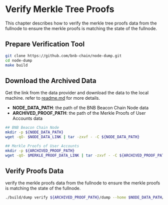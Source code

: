# Verify Merkle Tree Proofs

This chapter describes how to verify the merkle tree proofs data from the fullnode to ensure the merkle proofs is matching the state of the fullnode.

## Prepare Verification Tool

```bash
git clone https://github.com/bnb-chain/node-dump.git
cd node-dump
make build
```

## Download the Archived Data

Get the link from the data provider and download the data to the local machine.
refer to [readme.md](../Readme.md) for more details.
- **NODE_DATA_PATH**: the path of the BNB Beacon Chain Node data
- **ARCHIVED_PROOF_PATH**: the path of the Merkle Proofs of User Accounts data
```bash
## BNB Beacon Chain Node
mkdir -p ${NODE_DATA_PATH}
wget -qO- $NODE_DATA_LINK | tar -zxvf - -C ${NODE_DATA_PATH}

## Merkle Proofs of User Accounts
mkdir -p ${ARCHIVED_PROOF_PATH}
wget -qO- $MERKLE_PROOF_DATA_LINK | tar -zxvf - -C ${ARCHIVED_PROOF_PATH}
```

## Verify Proofs Data

verify the merkle proofs data from the fullnode to ensure the merkle proofs is matching the state of the fullnode.
```bash
./build/dump verify ${ARCHIVED_PROOF_PATH}/dump --home $NODE_DATA_PATH/dataseed --tracelog
```
